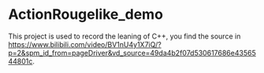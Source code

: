 # ActionRougelike_demo
This project is used to record the leaning of C++, you find the source in https://www.bilibili.com/video/BV1nU4y1X7iQ/?p=2&spm_id_from=pageDriver&vd_source=49da4b2f07d530617686e4356544801c.
